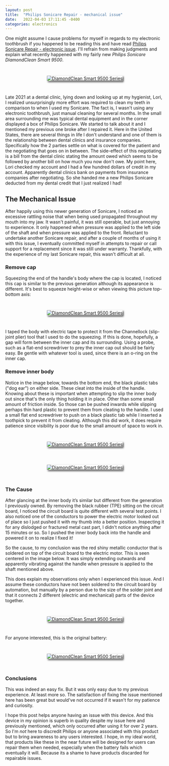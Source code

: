 ```yaml
---
layout: post
title:  "Philips Sonicare Repair - mechanical issue"
date:   2022-04-03 17:11:45 -0400
categories: electronics
---
```


One might assume I cause problems for myself in regards to my electronic toothbrush if you happened to be reading this and have read [Philips Sonicare Repair - electronic issue](https://marckassay.github.io/electronics/2020/05/15/philips-sonicare-repair.html). I'll refrain from making judgments and explain what recently happened with my fairly new _Philips Sonicare DiamondClean Smart 9500_.

<div style="display: flex;justify-content: center; padding: 2em;">
  <a href="/assets/2022-04-03/media-lg.jpg"><img title="DiamondClean Smart 9500 Series" style="box-shadow: 3px 3px 5px rgba(0, 0, 0, .7);" src="/assets/2022-04-03/media-sm.jpg" /></a>
</div>

Late 2021 at a dental clinic, lying down and looking up at my hygienist, Lori, I realized unsurprisingly more effort was required to clean my teeth in comparison to when I used my Sonicare. The fact is, I wasn't using any electronic toothbrush, just manual cleaning for several months. In the small area surrounding me was typical dental equipment and in the corner displayed a box of Philips Sonicare. We started to talk about it and I mentioned my previous one broke after I repaired it. Here in the United States, there are several things in life I don't understand and one of them is the relationship between dental clinics and insurance companies. Specifically how the 2 parties settle on what is covered for the patient and the negotiating that goes on in between. The side-effect of this negotiating is a bill from the dental clinic stating the amount owed which seems to be followed by another bill on how much you now don't owe. My point here, Lori checked my account and I had a few hundred dollars of credit in my account. Apparently dental clinics bank on payments from insurance companies after negotiating. So she handed me a new Philips Sonicare deducted from my dental credit that I just realized I had!

## The Mechanical Issue

After happily using this newer generation of Sonicare, I noticed an excessive rattling noise that when being used propagated throughout my mouth into my jaw. It wasn't painful, it was still operable, but just annoying to experience. It only happened when pressure was applied to the left side of the shaft and when pressure was applied to the front. Reluctant to undertake another Sonicare repair, and after a couple of months of using it with this issue, I eventually committed myself in attempts to repair or call support for a replacement since it was still under warranty. Thankfully, with the experience of my last Sonicare repair, this wasn't difficult at all.

### Remove cap

Squeezing the end of the handle's body where the cap is located, I noticed this cap is similar to the previous generation although its appearance is different. It's best to squeeze height-wise or when viewing this picture top-bottom axis:

<div style="display: flex;justify-content: center; padding: 2em;">
  <a href="/assets/2022-04-03/bottom-cap-lg.jpg"><img title="DiamondClean Smart 9500 Series" style="box-shadow: 3px 3px 5px rgba(0, 0, 0, .7);" src="/assets/2022-04-03/bottom-cap-sm.jpg" /></a>
</div>

I taped the body with electric tape to protect it from the Channellock (slip-joint plier) tool that I used to do the squeezing. If this is done, hopefully, a gap will form between the inner cap and its surrounding. Using a probe, such as a flat-end screwdriver to prey the inner cap out should be fairly easy. Be gentle with whatever tool is used, since there is an o-ring on the inner cap.

### Remove inner body

Notice in the image below, towards the bottom end, the black plastic tabs ("dog ear") on either side. These cleat into the inside of the handle. Knowing about these is important when attempting to slip the inner body out since that's the only thing holding it in place. Other than some small amount of friction inside. So those can be pushed inwards while slipping perhaps thin hard plastic to prevent them from cleating to the handle. I used a small flat end screwdriver to push on a black plastic tab while I inserted a toothpick to prevent it from cleating. Although this did work, it does require patience since visibility is poor due to the small amount of space to work in.

<div style="display: flex;justify-content: center; padding: 2em;">
  <a href="/assets/2022-04-03/overview-lg.jpg"><img title="DiamondClean Smart 9500 Series" style="box-shadow: 3px 3px 5px rgba(0, 0, 0, .7);" src="/assets/2022-04-03/overview-sm.jpg" /></a>
</div>

<div style="display: flex;justify-content: center; padding: 2em;">
  <a href="/assets/2022-04-03/overview-removed-lg.jpg"><img title="DiamondClean Smart 9500 Series" style="box-shadow: 3px 3px 5px rgba(0, 0, 0, .7);" src="/assets/2022-04-03/overview-removed-sm.jpg" /></a>
</div>

### The Cause

After glancing at the inner body it’s similar but different from the generation I previously owned. By removing the black rubber (TPE) sitting on the circuit board, I noticed the circuit board is quite different with several test points. I also noticed one of the conductors to power the electric motor looked out of place so I just pushed it with my thumb into a better position. Inspecting it for any dislodged or fractured metal cast part, I didn't notice anything after 15 minutes or so. So I pushed the inner body back into the handle and powered it on to realize I fixed it!

So the cause, to my conclusion was the red shiny metallic conductor that is soldered on top of the circuit board to the electric motor. This is seen centered in the image below. It was simply extending outwards and apparently vibrating against the handle when pressure is applied to the shaft mentioned above.

This does explain my observations only when I experienced this issue. And I assume these conductors have not been soldered to the circuit board by automation, but manually by a person due to the size of the solder joint and that it connects 2 different (electric and mechanical) parts of the device together.

<div style="display: flex;justify-content: center; padding: 2em;">
  <a href="/assets/2022-04-03/conductor-lg.jpg"><img title="DiamondClean Smart 9500 Series" style="box-shadow: 3px 3px 5px rgba(0, 0, 0, .7);" src="/assets/2022-04-03/conductor-sm.jpg" /></a>
</div>

For anyone interested, this is the original battery:

<div style="display: flex;justify-content: center; padding: 2em;">
  <a href="/assets/2022-04-03/battery-lg.jpg"><img title="DiamondClean Smart 9500 Series" style="box-shadow: 3px 3px 5px rgba(0, 0, 0, .7);" src="/assets/2022-04-03/battery-sm.jpg" /></a>
</div>

### Conclusions

This was indeed an easy fix. But it was only easy due to my previous experience. At least more so. The satisfaction of fixing the issue mentioned here has been great but would've not occurred if it wasn't for my patience and curiosity.

I hope this post helps anyone having an issue with this device. And this device in my opinion is superb in quality despite my issue here and previously mentioned, which only occurred after using it for over 2 years. So I'm *not* here to discredit Philips or anyone associated with this product but to bring awareness to any users interested. I hope, in my ideal world, that products like these in the near future will be designed for users can repair them when needed, especially when the battery fails which eventually it will. Because its a shame to have products discarded for repairable issues.
